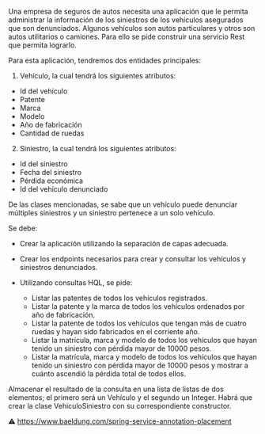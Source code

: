 
Una empresa de seguros de autos necesita una aplicación que le permita administrar la información de los siniestros de los vehículos asegurados que son denunciados. Algunos vehículos son autos particulares y otros son autos utilitarios o camiones.
Para ello se pide construir una servicio Rest que permita lograrlo.

Para esta aplicación, tendremos dos entidades principales:

1. Vehículo, la cual tendrá los siguientes atributos:

- Id del vehículo
- Patente
- Marca
- Modelo
- Año de fabricación
- Cantidad de ruedas

2. Siniestro, la cual tendrá los siguientes atributos:

- Id del siniestro 
- Fecha del siniestro 
- Pérdida económica 
- Id del vehículo denunciado

De las clases mencionadas, se sabe que un vehículo puede denunciar múltiples siniestros y un siniestro pertenece a un solo vehículo.

Se debe:
- Crear la aplicación utilizando la separación de capas adecuada.
- Crear los endpoints necesarios para crear y consultar los vehículos y siniestros denunciados.
- Utilizando consultas HQL, se pide:
  
  - Listar las patentes de todos los vehículos registrados.
  - Listar la patente y la marca de todos los vehículos ordenados por año de fabricación.
  - Listar la patente de todos los vehículos que tengan más de cuatro ruedas y hayan sido fabricados en el corriente año. 
  - Listar la matrícula, marca y modelo de todos los vehículos que hayan tenido un siniestro con pérdida mayor de 10000 pesos. 
  - Listar la matrícula, marca y modelo de todos los vehículos que hayan tenido un siniestro con pérdida mayor de 10000 pesos y mostrar a cuánto ascendió la pérdida total de todos ellos.

Almacenar el resultado de la consulta en una lista de listas de dos elementos; el primero será un Vehículo y el segundo un Integer. Habrá que crear la clase VehiculoSiniestro con su correspondiente constructor.






⚠︎ https://www.baeldung.com/spring-service-annotation-placement